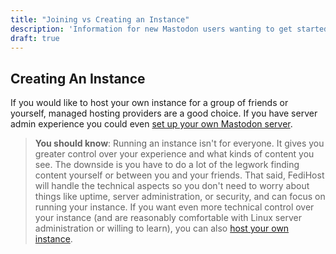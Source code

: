 ```yaml
---
title: "Joining vs Creating an Instance"
description: 'Information for new Mastodon users wanting to get started'
draft: true
---
```

## Creating An Instance
If you would like to host your own instance for a group of friends or
yourself, managed hosting providers are a good choice. If you have server
admin experience you could even [set up your own Mastodon server](/articles/thebasics/managed-hosting-vs-vps).

> **You should know**: Running an instance isn't for everyone. It gives
> you greater control over your experience and what kinds of content you
> see.
> The downside is you have to do a lot of the legwork finding content
> yourself or between you and your friends. That said, FediHost will handle
> the technical aspects so you don't need to worry about things like uptime,
> server administration, or security, and can focus on running your
> instance. If you want even more technical control over your instance
> (and are reasonably comfortable with Linux server administration or
> willing to learn), you can also [host your own instance](https://docs.joinmastodon.org/admin/prerequisites/).
